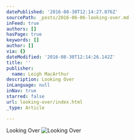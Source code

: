 ```yaml
---
datePublished: '2016-08-30T12:14:27.076Z'
sourcePath: _posts/2016-06-06-looking-over.md
inFeed: true
authors: []
hasPage: true
keywords: []
author: []
via: {}
dateModified: '2016-08-30T12:14:26.142Z'
title: ''
publisher:
  name: Leigh MacArthur
description: Looking Over
inLanguage: null
inNav: true
starred: false
url: looking-over/index.html
_type: Article

---
```

Looking Over
![Looking Over](https://s3-us-west-2.amazonaws.com/the-grid-img/p/3446a4dacb1f36b715cd4d5de405dcc661be48e3.jpg)